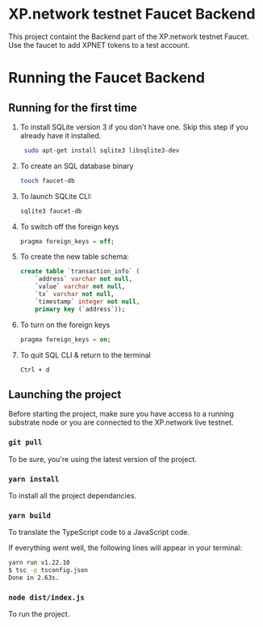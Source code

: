 # XP.network testnet Faucet Backend

This project containt the Backend part of the XP.network testnet Faucet.
Use the faucet to add XPNET tokens to a test account.

# Running the Faucet Backend


## Running for the first time

1. To install SQLite version 3 if you don't have one. Skip this step if you already have it installed.
   ```bash
    sudo apt-get install sqlite3 libsqlite3-dev
   ```
2. To create an SQL database binary

   ```bash
   touch faucet-db
   ```

3. To launch SQLite CLI:
   ```bash
   sqlite3 faucet-db
   ```
   
4. To switch off the foreign keys

   ```sql
   pragma foreign_keys = off;
   ```
5. To create the new table schema:

   ```sql
   create table `transaction_info` (
       `address` varchar not null, 
       `value` varchar not null, 
       `tx` varchar not null, 
       `timestamp` integer not null,
       primary key (`address`));
   ```
4. To turn on the foreign keys

   ```sql
   pragma foreign_keys = on;
   ```

5. To quit SQL CLI & return to the terminal
   ```terminal
   Ctrl + d
   ```



## Launching the project

Before starting the project, make sure you have access to a running substrate node or you are connected to the XP.network live testnet.

### `git pull`
To be sure, you're using the latest version of the project.

### `yarn install`
To install all the project dependancies.

### `yarn build`
To translate the TypeScript code to a JavaScript code.

If everything went well, the following lines will appear in your terminal:

```bash
yarn run v1.22.10
$ tsc -p tsconfig.json
Done in 2.63s.
```

### `node dist/index.js`
To run the project.

